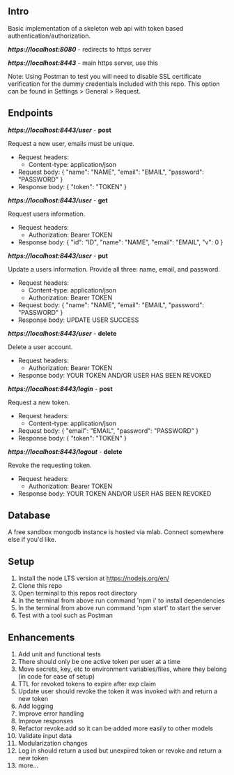 ## Intro
Basic implementation of a skeleton web api with token based authentication/authorization.

***https://localhost:8080*** - redirects to https server

***https://localhost:8443*** - main https server, use this

Note: Using Postman to test you will need to disable SSL certificate verification for the dummy credentials included with this repo. This option can be found in Settings > General > Request.

## Endpoints

***https://localhost:8443/user*** - **post**

Request a new user, emails must be unique.
 - Request headers:
    * Content-type: application/json
 - Request body:
    {
      "name": "NAME",
      "email": "EMAIL",
      "password": "PASSWORD"
    }
 - Response body:
    {
      "token": "TOKEN"
    }

***https://localhost:8443/user*** - **get**

Request users information.
 - Request headers:
    * Authorization: Bearer TOKEN
 - Response body:
    {
      "id": "ID",
      "name": "NAME",
      "email": "EMAIL",
      "v": 0
    }

***https://localhost:8443/user*** - **put**

Update a users information. Provide all three: name, email, and password.
 - Request headers:
    * Content-type: application/json
    * Authorization: Bearer TOKEN
 - Request body:
     {
       "name": "NAME",
       "email": "EMAIL",
       "password": "PASSWORD"
     }
 - Response body: UPDATE USER SUCCESS

 ***https://localhost:8443/user*** - **delete**

 Delete a user account.
  - Request headers:
     * Authorization: Bearer TOKEN
  - Response body: YOUR TOKEN AND/OR USER HAS BEEN REVOKED

 ***https://localhost:8443/login*** - **post**

 Request a new token.
  - Request headers:
     * Content-type: application/json
  - Request body:
      {
        "email": "EMAIL",
        "password": "PASSWORD"
      }
  - Response body:
      {
        "token": "TOKEN"
      }

  ***https://localhost:8443/logout*** - **delete**

  Revoke the requesting token.
  - Request headers:
    * Authorization: Bearer TOKEN
  - Response body: YOUR TOKEN AND/OR USER HAS BEEN REVOKED

## Database
A free sandbox mongodb instance is hosted via mlab. Connect somewhere else if you'd like.

## Setup
1. Install the node LTS version at https://nodejs.org/en/
2. Clone this repo
2. Open terminal to this repos root directory
3. In the terminal from above run command 'npm i' to install dependencies
4. In the terminal from above run command 'npm start' to start the server
5. Test with a tool such as Postman

## Enhancements
1. Add unit and functional tests
2. There should only be one active token per user at a time
3. Move secrets, key, etc to environment variables/files, where they belong (in code for ease of setup)
4. TTL for revoked tokens to expire after exp claim
5. Update user should revoke the token it was invoked with and return a new token
6. Add logging
7. Improve error handling
8. Improve responses
9. Refactor revoke.add so it can be added more easily to other models
10. Validate input data
11. Modularization changes
12. Log in should return a used but unexpired token or revoke and return a new token
13. more...

